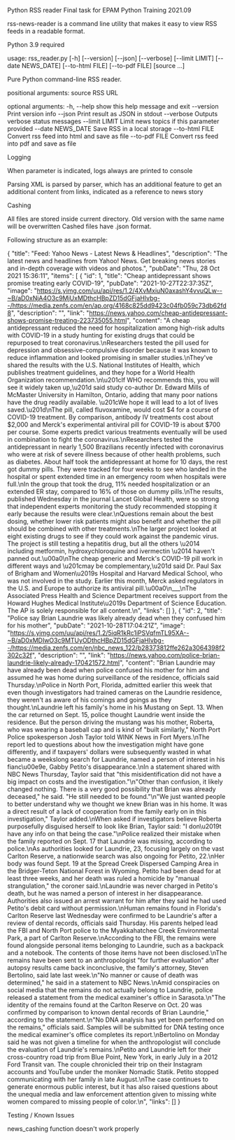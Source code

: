 Python RSS reader
Final task for EPAM Python Training 2021.09

rss-news-reader is a command line utility that makes it easy to view RSS feeds in a readable format.

Python 3.9 required

usage: rss_reader.py [-h] [--version] [--json] [--verbose] [--limit LIMIT]
                     [--date NEWS_DATE] [--to-html FILE] [--to-pdf FILE]
                     [source ...]

Pure Python command-line RSS reader.

positional arguments:
  source            RSS URL

optional arguments:
  -h, --help        show this help message and exit
  --version         Print version info
  --json            Print result as JSON in stdout
  --verbose         Outputs verbose status messages
  --limit LIMIT     Limit news topics if this parameter provided
  --date NEWS_DATE  Save RSS in a local storage
  --to-html FILE    Convert rss feed into html and save as file
  --to-pdf FILE     Convert rss feed into pdf and save as file

Logging

When parameter is indicated, logs always are printed to console


Parsing
XML is parsed by parser, which has an additional feature to get an additional content from links, indicated as a reference to news story 

Cashing

All files are stored inside current directory. Old version with the same name will be overwritten
Cashed files have .json format. 

Following structure as an example:

{
    "title": "Feed: Yahoo News - Latest News & Headlines",
    "description": "The latest news and headlines from Yahoo! News. Get breaking news stories and in-depth coverage with videos and photos.",
    "pubDate": "Thu, 28 Oct 2021 15:36:11",
    "items": [
        {
            "id": 1,
            "title": "Cheap antidepressant shows promise treating early COVID-19",
            "pubDate": "2021-10-27T22:37:35Z",
            "image": "https://s.yimg.com/uu/api/res/1.2/4XvMxiuN0axashY4vvuQLw--~B/aD0xNjA4O3c9MjUxMDthcHBpZD15dGFjaHlvbg--/https://media.zenfs.com/en/ap.org/4168c825dd9423c04fb059c73db62fd8",
            "description": "",
            "link": "https://news.yahoo.com/cheap-antidepressant-shows-promise-treating-223735055.html",
            "content": "A cheap antidepressant reduced the need for hospitalization among high-risk adults with COVID-19 in a study hunting for existing drugs that could be repurposed to treat coronavirus.\nResearchers tested the pill used for depression and obsessive-compulsive disorder because it was known to reduce inflammation and looked promising in smaller studies.\nThey've shared the results with the U.S. National Institutes of Health, which publishes treatment guidelines, and they hope for a World Health Organization recommendation.\n\u201cIf WHO recommends this, you will see it widely taken up,\u201d said study co-author Dr. Edward Mills of McMaster University in Hamilton, Ontario, adding that many poor nations have the drug readily available. \u201cWe hope it will lead to a lot of lives saved.\u201d\nThe pill, called fluvoxamine, would cost $4 for a course of COVID-19 treatment. By comparison, antibody IV treatments cost about $2,000 and Merck's experimental antiviral pill for COVID-19 is about $700 per course. Some experts predict various treatments eventually will be used in combination to fight the coronavirus.\nResearchers tested the antidepressant in nearly 1,500 Brazilians recently infected with coronavirus who were at risk of severe illness because of other health problems, such as diabetes. About half took the antidepressant at home for 10 days, the rest got dummy pills. They were tracked for four weeks to see who landed in the hospital or spent extended time in an emergency room when hospitals were full.\nIn the group that took the drug, 11% needed hospitalization or an extended ER stay, compared to 16% of those on dummy pills.\nThe results, published Wednesday in the journal Lancet Global Health, were so strong that independent experts monitoring the study recommended stopping it early because the results were clear.\nQuestions remain about the best dosing, whether lower risk patients might also benefit and whether the pill should be combined with other treatments.\nThe larger project looked at eight existing drugs to see if they could work against the pandemic virus. The project is still testing a hepatitis drug, but all the others \u2014 including metformin, hydroxychloroquine and ivermectin \u2014 haven't panned out.\u00a0\nThe cheap generic and Merck's COVID-19 pill work in different ways and \u201cmay be complementary,\u201d said Dr. Paul Sax of Brigham and Women\u2019s Hospital and Harvard Medical School, who was not involved in the study. Earlier this month, Merck asked regulators in the U.S. and Europe to authorize its antiviral pill.\u00a0\n___\nThe Associated Press Health and Science Department receives support from the Howard Hughes Medical Institute\u2019s Department of Science Education. The AP is solely responsible for all content.\n",
            "links": []
        },
        {
            "id": 2,
            "title": "Police say Brian Laundrie was likely already dead when they confused him for his mother",
            "pubDate": "2021-10-28T17:04:21Z",
            "image": "https://s.yimg.com/uu/api/res/1.2/5iqR1kRc1iPSVqfmTL95XA--~B/aD0xMDIwO3c9MTUyODthcHBpZD15dGFjaHlvbg--/https://media.zenfs.com/en/nbc_news_122/b28373812ffe262a3064398f2302c32f",
            "description": "",
            "link": "https://news.yahoo.com/police-brian-laundrie-likely-already-170421572.html",
            "content": "Brian Laundrie may have already been dead when police confused his mother for him and assumed he was home during surveillance of the residence, officials said Thursday.\nPolice in North Port, Florida, admitted earlier this week that even though investigators had trained cameras on the Laundrie residence, they weren't as aware of his comings and goings as they thought.\nLaundrie left his family's home in his Mustang on Sept. 13. When the car returned on Sept. 15, police thought Laundrie went inside the residence. But the person driving the mustang was his mother, Roberta, who was wearing a baseball cap and is kind of \"built similarly,\" North Port Police spokesperson Josh Taylor told WINK News in Fort Myers.\nThe report led to questions about how the investigation might have gone differently, and if taxpayers' dollars were subsequently wasted in what became a weekslong search for Laundrie, named a person of interest in his fianc\u00e9e, Gabby Petito's disappearance.\nIn a statement shared with NBC News Thursday, Taylor said that \"this misidentification did not have a big impact on costs and the investigation.\"\n\"Other than confusion, it likely changed nothing. There is a very good possibility that Brian was already deceased,\" he said. \"He still needed to be found.\"\n\"We just wanted people to better understand why we thought we knew Brian was in his home. It was a direct result of a lack of cooperation from the family early on in this investigation,\" Taylor added.\nWhen asked if investigators believe Roberta purposefully disguised herself to look like Brian, Taylor said: \"I don\u2019t have any info on that being the case.\"\nPolice realized their mistake when the family reported on Sept. 17 that Laundrie was missing, according to police.\nAs authorities looked for Laundrie, 23, focusing largely on the vast Carlton Reserve, a nationwide search was also ongoing for Petito, 22.\nHer body was found Sept. 19 at the Spread Creek Dispersed Camping Area in the Bridger-Teton National Forest in Wyoming. Petito had been dead for at least three weeks, and her death was ruled a homicide by \"manual strangulation,\" the coroner said.\nLaundrie was never charged in Petito's death, but he was named a person of interest in her disappearance. Authorities also issued an arrest warrant for him after they said he had used Petito's debit card without permission.\nHuman remains found in Florida's Carlton Reserve last Wednesday were confirmed to be Laundrie's after a review of dental records, officials said Thursday. His parents helped lead the FBI and North Port police to the Myakkahatchee Creek Environmental Park, a part of Carlton Reserve.\nAccording to the FBI, the remains were found alongside personal items belonging to Laundrie, such as a backpack and a notebook. The contents of those items have not been disclosed.\nThe remains have been sent to an anthropologist \"for further evaluation\" after autopsy results came back inconclusive, the family's attorney, Steven Bertolino, said late last week.\n\"No manner or cause of death was determined,\" he said in a statement to NBC News.\nAmid conspiracies on social media that the remains do not actually belong to Laundrie, police released a statement from the medical examiner's office in Sarasota.\n\"The identity of the remains found at the Carlton Reserve on Oct. 20 was confirmed by comparison to known dental records of Brian Laundrie,\" according to the statement.\n\"No DNA analysis has yet been performed on the remains,\" officials said. Samples will be submitted for DNA testing once the medical examiner's office completes its report.\nBertolino on Monday said he was not given a timeline for when the anthropologist will conclude the evaluation of Laundrie's remains.\nPetito and Laundrie left for their cross-country road trip from Blue Point, New York, in early July in a 2012 Ford Transit van. The couple chronicled their trip on their Instagram accounts and YouTube under the moniker Nomadic Statik. Petito stopped communicating with her family in late August.\nThe case continues to generate enormous public interest, but it has also raised questions about the unequal media and law enforcement attention given to missing white women compared to missing people of color.\n",
            "links": []
        }

Testing / Known Issues

news_cashing function doesn't work properly


